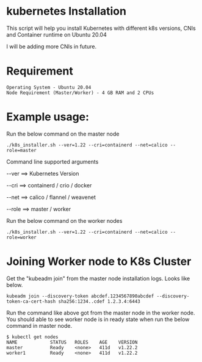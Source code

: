 # kubernetes Installation
This script will help you install Kubernetes with different k8s versions, CNIs and Container runtime on Ubuntu 20.04

I will be adding more CNIs in future.

# Requirement

```
Operating System - Ubuntu 20.04
Node Requirement (Master/Worker) - 4 GB RAM and 2 CPUs
```

# Example usage:

Run the below command on the master node

```
./k8s_installer.sh --ver=1.22 --cri=containerd --net=calico --role=master
```
Command line supported arguments

--ver ==> Kubernetes Version

--cri ==> containerd / crio / docker

--net ==> calico / flannel / weavenet

--role ==> master / worker

Run the below command on the worker nodes

```
./k8s_installer.sh --ver=1.22 --cri=containerd --net=calico --role=worker
```

# Joining Worker node to K8s Cluster

Get the "kubeadm join" from the master node installation logs. Looks like below.

```
kubeadm join --discovery-token abcdef.1234567890abcdef --discovery-token-ca-cert-hash sha256:1234..cdef 1.2.3.4:6443
```

Run the command like above got from the master node in the worker node. You should able to see worker node is in ready state when run the below command in master node.


```
$ kubectl get nodes
NAME            STATUS   ROLES    AGE    VERSION
master          Ready    <none>   411d   v1.22.2
worker1         Ready    <none>   411d   v1.22.2
```